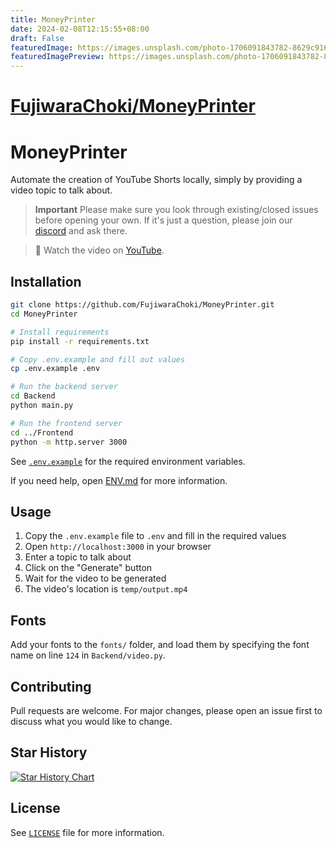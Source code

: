 ```yaml
---
title: MoneyPrinter
date: 2024-02-08T12:15:55+08:00
draft: False
featuredImage: https://images.unsplash.com/photo-1706091843782-8629c9163299?ixid=M3w0NjAwMjJ8MHwxfHJhbmRvbXx8fHx8fHx8fDE3MDczNjU3Mzd8&ixlib=rb-4.0.3
featuredImagePreview: https://images.unsplash.com/photo-1706091843782-8629c9163299?ixid=M3w0NjAwMjJ8MHwxfHJhbmRvbXx8fHx8fHx8fDE3MDczNjU3Mzd8&ixlib=rb-4.0.3
---
```


# [FujiwaraChoki/MoneyPrinter](https://github.com/FujiwaraChoki/MoneyPrinter)

# MoneyPrinter

Automate the creation of YouTube Shorts locally, simply by providing a video topic to talk about.

> **Important** Please make sure you look through existing/closed issues before opening your own. If it's just a question, please join our [discord](https://dsc.gg/fuji-community) and ask there.

> **🎥** Watch the video on [YouTube](https://youtu.be/mkZsaDA2JnA?si=pNne3MnluRVkWQbE).

## Installation

```bash
git clone https://github.com/FujiwaraChoki/MoneyPrinter.git
cd MoneyPrinter

# Install requirements
pip install -r requirements.txt

# Copy .env.example and fill out values
cp .env.example .env

# Run the backend server
cd Backend
python main.py

# Run the frontend server
cd ../Frontend
python -m http.server 3000
```

See [`.env.example`](.env.example) for the required environment variables.

If you need help, open [ENV.md](ENV.md) for more information.

## Usage

1. Copy the `.env.example` file to `.env` and fill in the required values
1. Open `http://localhost:3000` in your browser
1. Enter a topic to talk about
1. Click on the "Generate" button
1. Wait for the video to be generated
1. The video's location is `temp/output.mp4`

## Fonts

Add your fonts to the `fonts/` folder, and load them by specifying the font name on line `124` in `Backend/video.py`.

## Contributing

Pull requests are welcome. For major changes, please open an issue first to discuss what you would like to change.

## Star History

[![Star History Chart](https://api.star-history.com/svg?repos=FujiwaraChoki/MoneyPrinter&type=Date)](https://star-history.com/#FujiwaraChoki/MoneyPrinter&Date)

## License

See [`LICENSE`](LICENSE) file for more information.
